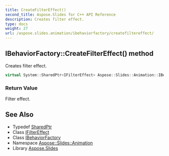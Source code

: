 ```yaml
---
title: CreateFilterEffect()
second_title: Aspose.Slides for C++ API Reference
description: Creates filter effect.
type: docs
weight: 27
url: /aspose.slides.animation/ibehaviorfactory/createfiltereffect/
---
```

## IBehaviorFactory::CreateFilterEffect() method


Creates filter effect.

```cpp
virtual System::SharedPtr<IFilterEffect> Aspose::Slides::Animation::IBehaviorFactory::CreateFilterEffect()=0
```


### Return Value

Filter effect.

## See Also

* Typedef [SharedPtr](../../../system/sharedptr/)
* Class [IFilterEffect](../../ifiltereffect/)
* Class [IBehaviorFactory](../)
* Namespace [Aspose::Slides::Animation](../../)
* Library [Aspose.Slides](../../../)